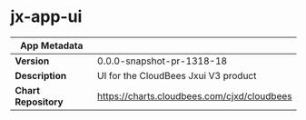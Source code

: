 # jx-app-ui

|App Metadata||
|---|---|
| **Version** | 0.0.0-snapshot-pr-1318-18 |
| **Description** | UI for the CloudBees Jxui V3 product |
| **Chart Repository** | https://charts.cloudbees.com/cjxd/cloudbees |
